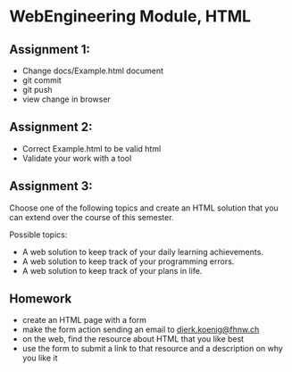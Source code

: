 # WebEngineering Module, HTML

## Assignment 1: 
- Change docs/Example.html document
- git commit
- git push
- view change in browser

## Assignment 2:
- Correct Example.html to be valid html
- Validate your work with a tool

## Assignment 3:

Choose one of the following topics and create an HTML solution
that you can extend over the course of this semester.

Possible topics:

- A web solution to keep track of your daily learning achievements.
- A web solution to keep track of your programming errors.
- A web solution to keep track of your plans in life.

## Homework

- create an HTML page with a form
- make the form action sending an email to dierk.koenig@fhnw.ch
- on the web, find the resource about HTML that you like best
- use the form to submit a link to that resource and a description on why you like it